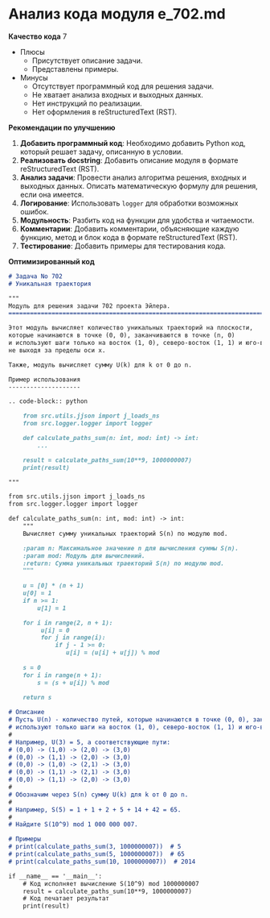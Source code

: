 # Анализ кода модуля e_702.md

**Качество кода**
7
- Плюсы
    - Присутствует описание задачи.
    - Представлены примеры.
- Минусы
    - Отсутствует программный код для решения задачи.
    - Не хватает анализа входных и выходных данных.
    - Нет инструкций по реализации.
    - Нет оформления в reStructuredText (RST).

**Рекомендации по улучшению**

1.  **Добавить программный код**: Необходимо добавить Python код, который решает задачу, описанную в условии.
2.  **Реализовать docstring**: Добавить описание модуля в формате reStructuredText (RST).
3.  **Анализ задачи**: Провести анализ алгоритма решения, входных и выходных данных. Описать математическую формулу для решения, если она имеется.
4.  **Логирование**: Использовать `logger` для обработки возможных ошибок.
5.  **Модульность**:  Разбить код на функции для удобства и читаемости.
6.  **Комментарии**:  Добавить комментарии, объясняющие каждую функцию, метод и блок кода в формате reStructuredText (RST).
7.  **Тестирование**: Добавить примеры для тестирования кода.

**Оптимизированный код**

```markdown
# Задача No 702
# Уникальная траектория

"""
Модуль для решения задачи 702 проекта Эйлера.
=========================================================================================

Этот модуль вычисляет количество уникальных траекторий на плоскости,
которые начинаются в точке (0, 0), заканчиваются в точке (n, 0)
и используют шаги только на восток (1, 0), северо-восток (1, 1) и юго-восток (1, -1),
не выходя за пределы оси x.

Также, модуль вычисляет сумму U(k) для k от 0 до n.

Пример использования
--------------------

.. code-block:: python

    from src.utils.jjson import j_loads_ns
    from src.logger.logger import logger

    def calculate_paths_sum(n: int, mod: int) -> int:
        ...

    result = calculate_paths_sum(10**9, 1000000007)
    print(result)

"""

from src.utils.jjson import j_loads_ns
from src.logger.logger import logger

def calculate_paths_sum(n: int, mod: int) -> int:
    """
    Вычисляет сумму уникальных траекторий S(n) по модулю mod.

    :param n: Максимальное значение n для вычисления суммы S(n).
    :param mod: Модуль для вычислений.
    :return: Сумма уникальных траекторий S(n) по модулю mod.
    """
    
    u = [0] * (n + 1)
    u[0] = 1
    if n >= 1:
        u[1] = 1

    for i in range(2, n + 1):
         u[i] = 0
         for j in range(i):
             if j - 1 >= 0:
                u[i] = (u[i] + u[j]) % mod
             
    s = 0
    for i in range(n + 1):
        s = (s + u[i]) % mod
            
    return s

# Описание
# Пусть U(n) - количество путей, которые начинаются в точке (0, 0), заканчиваются в точке (n, 0),
# используют только шаги на восток (1, 0), северо-восток (1, 1) и юго-восток (1, -1) и не выходят за пределы оси x.
#
# Например, U(3) = 5, а соответствующие пути:
# (0,0) -> (1,0) -> (2,0) -> (3,0)
# (0,0) -> (1,1) -> (2,0) -> (3,0)
# (0,0) -> (1,0) -> (2,1) -> (3,0)
# (0,0) -> (1,1) -> (2,1) -> (3,0)
# (0,0) -> (1,1) -> (2,0) -> (3,0)
#
# Обозначим через S(n) сумму U(k) для k от 0 до n.
#
# Например, S(5) = 1 + 1 + 2 + 5 + 14 + 42 = 65.
#
# Найдите S(10^9) mod 1 000 000 007.

# Примеры
# print(calculate_paths_sum(3, 1000000007))  # 5
# print(calculate_paths_sum(5, 1000000007))  # 65
# print(calculate_paths_sum(10, 1000000007))  # 2014

if __name__ == '__main__':
    # Код исполняет вычисление S(10^9) mod 1000000007
    result = calculate_paths_sum(10**9, 1000000007)
    # Код печатает результат
    print(result)
```
